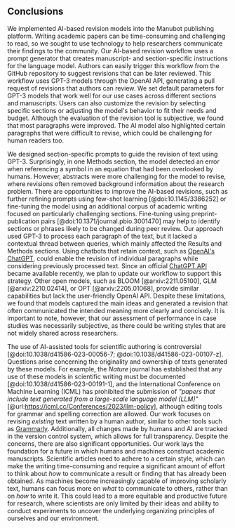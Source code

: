 ## Conclusions

We implemented AI-based revision models into the Manubot publishing platform.
Writing academic papers can be time-consuming and challenging to read, so we sought to use technology to help researchers communicate their findings to the community.
Our AI-based revision workflow uses a prompt generator that creates manuscript- and section-specific instructions for the language model.
Authors can easily trigger this workflow from the GitHub repository to suggest revisions that can be later reviewed.
This workflow uses GPT-3 models through the OpenAI API, generating a pull request of revisions that authors can review.
We set default parameters for GPT-3 models that work well for our use cases across different sections and manuscripts.
Users can also customize the revision by selecting specific sections or adjusting the model's behavior to fit their needs and budget.
Although the evaluation of the revision tool is subjective, we found that most paragraphs were improved.
The AI model also highlighted certain paragraphs that were difficult to revise, which could be challenging for human readers too.


We designed section-specific prompts to guide the revision of text using GPT-3.
Surprisingly, in one Methods section, the model detected an error when referencing a symbol in an equation that had been overlooked by humans.
However, abstracts were more challenging for the model to revise, where revisions often removed background information about the research problem.
There are opportunities to improve the AI-based revisions, such as further refining prompts using few-shot learning [@doi:10.1145/3386252] or fine-tuning the model using an additional corpus of academic writing focused on particularly challenging sections.
Fine-tuning using preprint-publication pairs [@doi:10.1371/journal.pbio.3001470] may help to identify sections or phrases likely to be changed during peer review.
Our approach used GPT-3 to process each paragraph of the text, but it lacked a contextual thread between queries, which mainly affected the Results and Methods sections.
Using chatbots that retain context, such as [OpenAI's ChatGPT](https://openai.com/blog/chatgpt), could enable the revision of individual paragraphs while considering previously processed text.
Since an official [ChatGPT API](https://openai.com/blog/introducing-chatgpt-and-whisper-apis) became available recently, we plan to update our workflow to support this strategy.
Other open models, such as BLOOM [@arxiv:2211.05100], GLM [@arxiv:2210.02414], or OPT [@arxiv:2205.01068], provide similar capabilities but lack the user-friendly OpenAI API.
Despite these limitations, we found that models captured the main ideas and generated a revision that often communicated the intended meaning more clearly and concisely.
It is important to note, however, that our assessment of performance in case studies was necessarily subjective, as there could be writing styles that are not widely shared across researchers.


The use of AI-assisted tools for scientific authoring is controversial [@doi:10.1038/d41586-023-00056-7; @doi:10.1038/d41586-023-00107-z].
Questions arise concerning the originality and ownership of texts generated by these models.
For example, the *Nature* journal has established that any use of these models in scientific writing must be documented [@doi:10.1038/d41586-023-00191-1], and the International Conference on Machine Learning (ICML) has prohibited the submission of *"papers that include text generated from a large-scale language model (LLM)"* [@url:https://icml.cc/Conferences/2023/llm-policy], although editing tools for grammar and spelling correction are allowed.
Our work focuses on revising *existing* text written by a human author, similar to other tools such as [Grammarly](https://www.grammarly.com).
Additionally, all changes made by humans and AI are tracked in the version control system, which allows for full transparency.
Despite the concerns, there are also significant opportunities.
Our work lays the foundation for a future in which humans and machines construct academic manuscripts.
Scientific articles need to adhere to a certain style, which can make the writing time-consuming and require a significant amount of effort to think about *how* to communicate a result or finding that has already been obtained.
As machines become increasingly capable of improving scholarly text, humans can focus more on *what* to communicate to others, rather than on *how* to write it.
This could lead to a more equitable and productive future for research, where scientists are only limited by their ideas and ability to conduct experiments to uncover the underlying organizing principles of ourselves and our environment.
